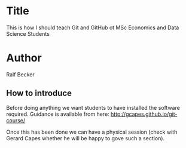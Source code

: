 # Title
This is how I should teach Git and GitHub ot MSc Economics and Data Science Students

# Author
Ralf Becker

## How to introduce
Before doing anything we want students to have installed the software required. Guidance is available from here: http://gcapes.github.io/git-course/

Once this has been done we can have a physical session (check with Gerard Capes whether he will be happy to gove such a section).
